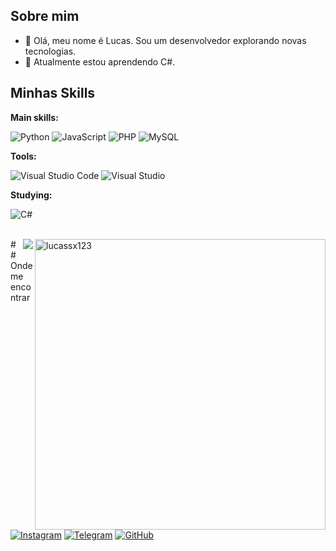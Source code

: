 ## Sobre mim

- 🤔 Olá, meu nome é Lucas. Sou um desenvolvedor explorando novas tecnologias.
- 🌱 Atualmente estou aprendendo C#.

## Minhas Skills

**Main skills:**

![Python](https://img.shields.io/badge/-Python-333333?style=flat&logo=python)
![JavaScript](https://img.shields.io/badge/-JavaScript-333333?style=flat&logo=javascript)
![PHP](https://img.shields.io/badge/-PHP-333333?style=flat&logo=php)
![MySQL](https://img.shields.io/badge/-MySQL-333333?style=flat&logo=mysql)

**Tools:**

![Visual Studio Code](https://img.shields.io/badge/-Visual%20Studio%20Code-333333?style=flat&logo=visual-studio-code&logoColor=007ACC)
![Visual Studio](https://img.shields.io/badge/-Visual%20Studio-333333?style=flat&logo=visualstudio&logoColor=5C2D91)

**Studying:**

![C#](https://img.shields.io/badge/-C%23-333333?style=flat&logo=c-sharp&logoColor=white)

<br/>

<img align='right' src="https://github-readme-stats.vercel.app/api/top-langs?username=lucassx123&show_icons=true&locale=en&layout=compact&theme=radical" alt="lucassx123" width="465" />

<img align='right' src="https://github-readme-stats.vercel.app/api?username=lucassx123&show_icons=true&theme=radical"> 
## Onde me encontrar

[![Instagram](https://img.shields.io/badge/-Instagram-000?style=flat&logo=instagram)](https://www.instagram.com/lucassxoficial/)
[![Telegram](https://img.shields.io/badge/-Telegram-000?style=flat&logo=telegram)](https://t.me/lucassxofc)
[![GitHub](https://img.shields.io/github/followers/lucassx123?label=follow&style=social)](https://github.com/lucassx123)
